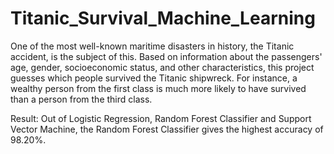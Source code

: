 # Titanic_Survival_Machine_Learning
One of the most well-known maritime disasters in history, the Titanic accident, is the subject of this.
Based on information about the passengers' age, gender, socioeconomic status, and other characteristics, this project guesses which people survived the Titanic shipwreck.
For instance, a wealthy person from the first class is much more likely to have survived than a person from the third class.

Result:
Out of Logistic Regression, Random Forest Classifier and Support Vector Machine, the Random Forest Classifier gives the highest accuracy of 98.20%. 
